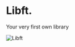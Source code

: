 # Libft.
Your very first own library

![Libft](https://badge42.herokuapp.com/api/project/bsunday/Libft)